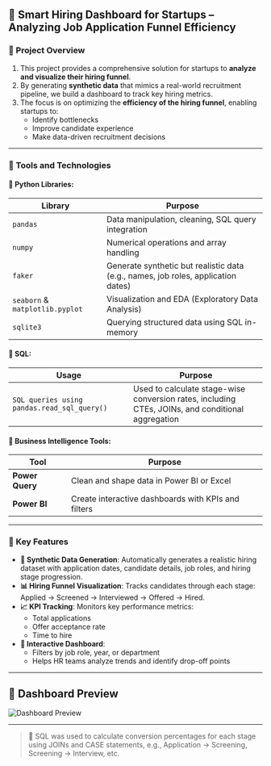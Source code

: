 ## 🚀 Smart Hiring Dashboard for Startups – Analyzing Job Application Funnel Efficiency

### 📌 Project Overview
1. This project provides a comprehensive solution for startups to **analyze and visualize their hiring funnel**.
2. By generating **synthetic data** that mimics a real-world recruitment pipeline, we build a dashboard to track key hiring metrics.
3. The focus is on optimizing the **efficiency of the hiring funnel**, enabling startups to:
    - Identify bottlenecks  
    - Improve candidate experience  
    - Make data-driven recruitment decisions

---

### 🧰 Tools and Technologies

#### 🔸 Python Libraries:
| Library | Purpose |
|--------|---------|
| `pandas` | Data manipulation, cleaning, SQL query integration |
| `numpy` | Numerical operations and array handling |
| `faker` | Generate synthetic but realistic data (e.g., names, job roles, application dates) |
| `seaborn` & `matplotlib.pyplot` | Visualization and EDA (Exploratory Data Analysis) |
| `sqlite3` | Querying structured data using SQL in-memory |

#### 🔸 SQL:
| Usage | Purpose |
|-------|---------|
| `SQL queries using pandas.read_sql_query()` | Used to calculate stage-wise conversion rates, including CTEs, JOINs, and conditional aggregation |

#### 🔸 Business Intelligence Tools:
| Tool | Purpose |
|------|---------|
| **Power Query** | Clean and shape data in Power BI or Excel |
| **Power BI** | Create interactive dashboards with KPIs and filters |

---

### 🌟 Key Features

- **🧪 Synthetic Data Generation**: Automatically generates a realistic hiring dataset with application dates, candidate details, job roles, and hiring stage progression.
- **📊 Hiring Funnel Visualization**: Tracks candidates through each stage: Applied → Screened → Interviewed → Offered → Hired.
- **📈 KPI Tracking**: Monitors key performance metrics:
  - Total applications
  - Offer acceptance rate
  - Time to hire
- **📍 Interactive Dashboard**: 
  - Filters by job role, year, or department
  - Helps HR teams analyze trends and identify drop-off points

---

## 📸 Dashboard Preview

![Dashboard Preview](images/dashboard-preview.jpg)
<!-- Make sure 'images/dashboard-preview.jpg' exists in your GitHub repo -->

---

> 💬 SQL was used to calculate conversion percentages for each stage using JOINs and CASE statements, e.g., Application → Screening, Screening → Interview, etc.

